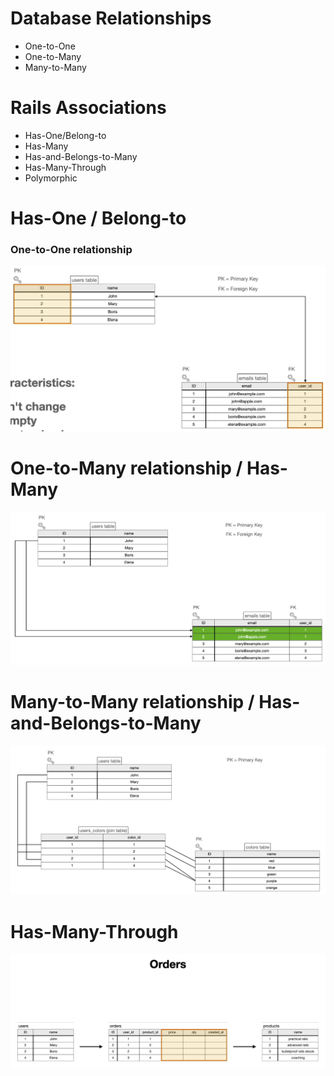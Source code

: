 # Database Relationships
- One-to-One
- One-to-Many
- Many-to-Many

# Rails Associations
- Has-One/Belong-to
- Has-Many
- Has-and-Belongs-to-Many
- Has-Many-Through
- Polymorphic

# Has-One / Belong-to
### One-to-One relationship
![One-to-One relationship](/Images/associations_1.png)

# One-to-Many relationship / Has-Many
![One-to-Many relationship / Has-Many](/Images/associations_2.png)

# Many-to-Many relationship / Has-and-Belongs-to-Many
![Many-to-Many relationship](/Images/associations_3.png)

# Has-Many-Through
![The San Juan Mountains are beautiful!](/Images/associations_6.png)
